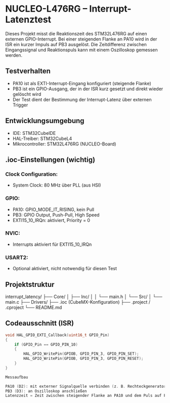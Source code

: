 # NUCLEO-L476RG – Interrupt-Latenztest

Dieses Projekt misst die Reaktionszeit des STM32L476RG auf einen externen GPIO-Interrupt. Bei einer steigenden Flanke an PA10 wird in der ISR ein kurzer Impuls auf PB3 ausgelöst. Die Zeitdifferenz zwischen Eingangssignal und Reaktionspuls kann mit einem Oszilloskop gemessen werden.

## Testverhalten

- PA10 ist als EXTI-Interrupt-Eingang konfiguriert (steigende Flanke)
- PB3 ist ein GPIO-Ausgang, der in der ISR kurz gesetzt und direkt wieder gelöscht wird
- Der Test dient der Bestimmung der Interrupt-Latenz über externen Trigger

## Entwicklungsumgebung

- IDE: STM32CubeIDE
- HAL-Treiber: STM32CubeL4
- Mikrocontroller: STM32L476RG (NUCLEO-Board)

## .ioc-Einstellungen (wichtig)

### Clock Configuration:
- System Clock: 80 MHz über PLL (aus HSI)

### GPIO:
- PA10: GPIO_MODE_IT_RISING, kein Pull
- PB3: GPIO Output, Push-Pull, High Speed
- EXTI15_10_IRQn: aktiviert, Priority = 0

### NVIC:
- Interrupts aktiviert für EXTI15_10_IRQn

### USART2:
- Optional aktiviert, nicht notwendig für diesen Test

## Projektstruktur

interrupt_latency/
├── Core/
│ ├── Inc/
│ │ └── main.h
│ └── Src/
│ └── main.c
├── Drivers/
├── .ioc (CubeMX-Konfiguration)
├── .project / .cproject
└── README.md


## Codeausschnitt (ISR)

```c
void HAL_GPIO_EXTI_Callback(uint16_t GPIO_Pin)
{
    if (GPIO_Pin == GPIO_PIN_10)
    {
        HAL_GPIO_WritePin(GPIOB, GPIO_PIN_3, GPIO_PIN_SET);
        HAL_GPIO_WritePin(GPIOB, GPIO_PIN_3, GPIO_PIN_RESET);
    }
}

Messaufbau

PA10 (D2): mit externer Signalquelle verbinden (z. B. Rechteckgenerator)
PB3 (D3): an Oszilloskop anschließen
Latenzzeit = Zeit zwischen steigender Flanke an PA10 und dem Puls auf PB3
